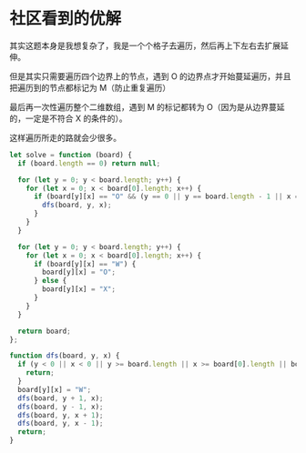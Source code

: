 # 社区看到的优解

其实这题本身是我想复杂了，我是一个个格子去遍历，然后再上下左右去扩展延伸。

但是其实只需要遍历四个边界上的节点，遇到 O 的边界点才开始蔓延遍历，并且把遍历到的节点都标记为 M（防止重复遍历）

最后再一次性遍历整个二维数组，遇到 M 的标记都转为 O（因为是从边界蔓延的，一定是不符合 X 的条件的）。

这样遍历所走的路就会少很多。

```js
let solve = function (board) {
  if (board.length == 0) return null;

  for (let y = 0; y < board.length; y++) {
    for (let x = 0; x < board[0].length; x++) {
      if (board[y][x] == "O" && (y == 0 || y == board.length - 1 || x == 0 || x == board[0].length - 1)) {
        dfs(board, y, x);
      }
    }
  }

  for (let y = 0; y < board.length; y++) {
    for (let x = 0; x < board[0].length; x++) {
      if (board[y][x] == "W") {
        board[y][x] = "O";
      } else {
        board[y][x] = "X";
      }
    }
  }

  return board;
};

function dfs(board, y, x) {
  if (y < 0 || x < 0 || y >= board.length || x >= board[0].length || board[y][x] == "X" || board[y][x] == "W") {
    return;
  }
  board[y][x] = "W";
  dfs(board, y + 1, x);
  dfs(board, y - 1, x);
  dfs(board, y, x + 1);
  dfs(board, y, x - 1);
  return;
}
```
